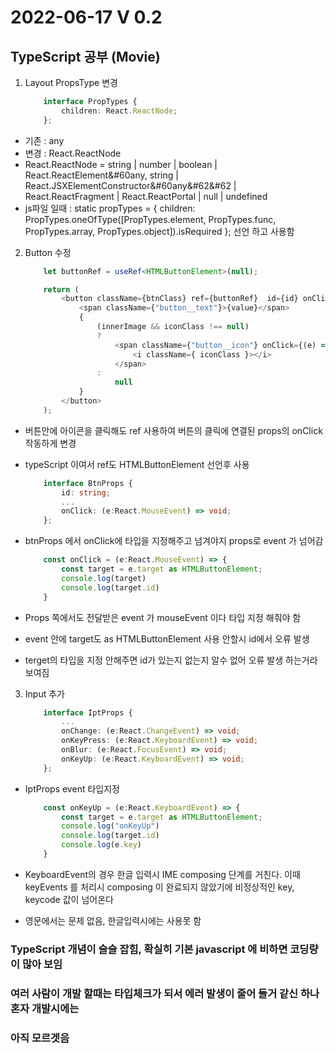 2022-06-17 V 0.2
================

TypeScript 공부 (Movie)
-------------------
1. Layout PropsType 변경

    ```typescript
        interface PropTypes {
            children: React.ReactNode;
        };
    ```
    
* 기존 : any
* 변경 : React.ReactNode
* React.ReactNode = string | number | boolean | React.ReactElement&#60any, string | React.JSXElementConstructor&#60any&#62&#62 | React.ReactFragment | React.ReactPortal | null | undefined
* js파일 일때 : static propTypes = { children: PropTypes.oneOfType([PropTypes.element, PropTypes.func, PropTypes.array, PropTypes.object]).isRequired }; 선언 하고 사용함


2. Button 수정

    ```typescript
        let buttonRef = useRef<HTMLButtonElement>(null);

        return (
            <button className={btnClass} ref={buttonRef}  id={id} onClick={onClick} ...>
                <span className={"button__text"}>{value}</span>
                {
                    (innerImage && iconClass !== null) 
                    ? 
                        <span className={"button__icon"} onClick={(e) => {e.stopPropagation(); buttonRef.current?.click()}}>
                            <i className={ iconClass }></i> 
                        </span>	 
                    :  
                        null
                }
            </button>
        );
    ```
    
* 버튼안에 아이콘을 클릭해도 ref 사용하여 버튼의 클릭에 연결된 props의 onClick 작동하게 변경
* typeScript 이여서 ref도 HTMLButtonElement 선언후 사용

    ```typescript
        interface BtnProps {
            id: string;
            ...
            onClick: (e:React.MouseEvent) => void;
        };
    ```
    
* btnProps 에서 onClick에 타입을 지정해주고 넘겨야지 props로 event 가 넘어감

    ```typescript
        const onClick = (e:React.MouseEvent) => {
            const target = e.target as HTMLButtonElement;
            console.log(target)
            console.log(target.id)
        }
    ```

* Props 쪽에서도 전달받은 event 가 mouseEvent 이다 타입 지정 해줘야 함
* event 안에 target도 as HTMLButtonElement 사용 안할시 id에서 오류 발생
* terget의 타입을 지정 안해주면 id가 있는지 없는지 알수 없어 오류 발생 하는거라 보여짐


3. Input 추가

    ```typescript
        interface IptProps {
            ...
            onChange: (e:React.ChangeEvent) => void;
            onKeyPress: (e:React.KeyboardEvent) => void;
            onBlur: (e:React.FocusEvent) => void;
            onKeyUp: (e:React.KeyboardEvent) => void;
        };
    ```
* IptProps event 타입지정 

    ```typescript
        const onKeyUp = (e:React.KeyboardEvent) => {
            const target = e.target as HTMLButtonElement;
            console.log("onKeyUp")
            console.log(target.id)
            console.log(e.key)
        }
    ```
    
* KeyboardEvent의 경우 한글 입력시 IME composing 단계를 거친다. 이때 keyEvents 를 처리시 composing 이 완료되지 않았기에 비정상적인 key, keycode 값이 넘어온다
* 영문에서는 문제 없음, 한글입력시에는 사용못 함

### TypeScript 개념이 슬슬 잡힘, 확실히 기본 javascript 에 비하면 코딩량이 많아 보임
### 여러 사람이 개발 할때는 타입체크가 되서 에러 발생이 줄어 들거 같신 하나 혼자 개발시에는
### 아직 모르겟음

